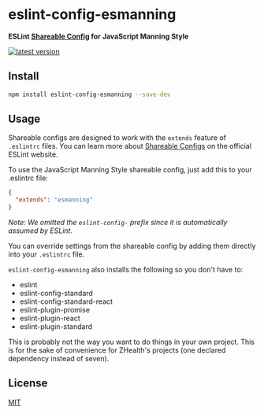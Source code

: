 # eslint-config-esmanning

**ESLint [Shareable Config](http://eslint.org/docs/developer-guide/shareable-configs) for JavaScript Manning Style**

[![latest version][npm-img]][npm-url]

[npm-img]: https://img.shields.io/npm/v/eslint-config-esmanning.svg?style=flat-square
[npm-url]: https://www.npmjs.com/package/eslint-config-esmanning

## Install

```bash
npm install eslint-config-esmanning --save-dev
```

## Usage

Shareable configs are designed to work with the `extends` feature of `.eslintrc` files.
You can learn more about
[Shareable Configs](http://eslint.org/docs/developer-guide/shareable-configs) on the
official ESLint website.

To use the JavaScript Manning Style shareable config, just add this to your .eslintrc file:

```json
{
  "extends": "esmanning"
}
```

*Note: We omitted the `eslint-config-` prefix since it is automatically assumed by ESLint.*

You can override settings from the shareable config by adding them directly into your
`.eslintrc` file.

`eslint-config-esmanning` also installs the following so you don't have to:

- eslint
- eslint-config-standard
- eslint-config-standard-react
- eslint-plugin-promise
- eslint-plugin-react
- eslint-plugin-standard

This is probably not the way you want to do things in your own project. This is for the sake of convenience for ZHealth's projects (one declared dependency instead of seven).

## License

[MIT](LICENSE)
